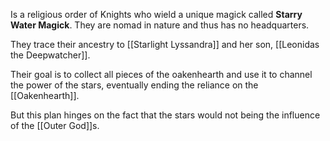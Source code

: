 Is a religious order of Knights who wield a unique magick called **Starry Water Magick**. They are nomad in nature and thus has no headquarters.

They trace their ancestry to [[Starlight Lyssandra]] and her son, [[Leonidas the Deepwatcher]].

Their goal is to collect all pieces of the 
oakenhearth and use it to channel the power of the stars, eventually ending the reliance on the [[Oakenhearth]].

But this plan hinges on the fact that the stars would not being the influence of the [[Outer God]]s.

